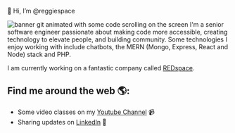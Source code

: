 👋 Hi, I’m @reggiespace

<img src="https://media.giphy.com/media/xT9IgzoKnwFNmISR8I/giphy.gif" alt="banner git animated with some code scrolling on the screen">
I'm a senior software engineer passionate about making code more accessible, creating technology to elevate people, and building community. 
Some technologies I enjoy working with include chatbots, the MERN (Mongo, Express, React and Node) stack and PHP. 

I am currently working on a fantastic company called <a href="https://www.redspace.com">REDspace</a>.

## Find me around the web 🌎:
- Some video classes on my <a href="https://www.youtube.com/@xumes">Youtube Channel</a> 📹
- Sharing updates on <a href="https://www.linkedin.com/in/reginaldosantos/">LinkedIn</a> 💼

<!---
reggiespace/reggiespace is a ✨ special ✨ repository because its `README.md` (this file) appears on your GitHub profile.
You can click the Preview link to take a look at your changes.
--->
